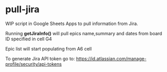 # pull-jira
WIP script in Google Sheets Apps to pull information from Jira.

Running **getJiraInfo()** will pull epics name,summary and dates from board ID specified in cell G4

Epic list will start populating from A6 cell

To generate Jira API token go to: https://id.atlassian.com/manage-profile/security/api-tokens
